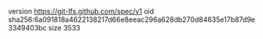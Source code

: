 version https://git-lfs.github.com/spec/v1
oid sha256:6a091818a4622138217d66e8eeac296a628db270d84635e17b87d9e3349403bc
size 3533
